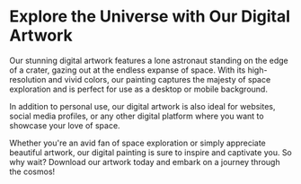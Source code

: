 <!--font:Montserrat-->

# Explore the Universe with Our Digital Artwork

Our stunning digital artwork features a lone astronaut standing on the edge of a crater, gazing out at the endless expanse of space. With its high-resolution and vivid colors, our painting captures the majesty of space exploration and is perfect for use as a desktop or mobile background.

In addition to personal use, our digital artwork is also ideal for websites, social media profiles, or any other digital platform where you want to showcase your love of space. 

Whether you're an avid fan of space exploration or simply appreciate beautiful artwork, our digital painting is sure to inspire and captivate you. So why wait? Download our artwork today and embark on a journey through the cosmos!

<!--

Write me markdown content of website with wallpaper:

"A digital painting of a lone astronaut standing on the edge of a crater, gazing out at the endless expanse of space."

The header of the page should not be copy of the text but rather a real content of the website which is using this wallpaper.


---


# Space Exploration Wallpaper

This stunning wallpaper features a digital painting of a lone astronaut standing on the edge of a crater, gazing out at the endless expanse of space. Whether you're a fan of space exploration or simply appreciate beautiful artwork, this wallpaper is sure to impress.

With its high resolution and vivid colors, this wallpaper is perfect for sprucing up your desktop or mobile device. It's also great for use as a background image on websites, social media profiles, and more.

So why wait? Download this amazing space exploration wallpaper today and take your digital experience to the next level!


---


Heading should not include word "wallpaper". The website should not be about the wallpaper itself, wallpaper is just a related background, rewrite whole content.


---


# Explore the Vastness of Space with Our Digital Artwork

Immerse yourself in the beauty and wonder of space with our stunning digital artwork featuring a lone astronaut standing on the edge of a crater, gazing out at the endless expanse of the universe. 

Our high-resolution digital painting captures the majesty of space exploration and is perfect for use as a desktop or mobile background. It's also ideal for websites, social media profiles, or any other digital platform where you want to showcase your love of space.

Whether you're an avid fan of space exploration or simply appreciate beautiful artwork, our digital painting is sure to inspire and captivate you. So why wait? Download our artwork today and embark on a journey through the cosmos!


---


Heading is too long, rewrite whole content.


---


# Discover the Beauty of Space with Our Digital Artwork

Step into the vast expanse of the universe with our stunning digital artwork. Featuring a lone astronaut standing on the edge of a crater, gazing out at the endless wonders of space, our high-resolution painting captures the majesty of space exploration.

Perfect for use as a desktop or mobile background, our digital artwork is also great for websites, social media profiles, or any other digital platform where you want to showcase your love of space. 

Whether you're an avid fan of space exploration or simply appreciate beautiful artwork, our digital painting is sure to inspire and captivate you. So why wait? Download our artwork today and embark on a journey through the cosmos!


---


Heading is too long, rewrite whole content.


---


# Explore the Universe with Our Digital Artwork

Our stunning digital artwork features a lone astronaut standing on the edge of a crater, gazing out at the endless expanse of space. With its high-resolution and vivid colors, our painting captures the majesty of space exploration and is perfect for use as a desktop or mobile background.

In addition to personal use, our digital artwork is also ideal for websites, social media profiles, or any other digital platform where you want to showcase your love of space. 

Whether you're an avid fan of space exploration or simply appreciate beautiful artwork, our digital painting is sure to inspire and captivate you. So why wait? Download our artwork today and embark on a journey through the cosmos!


---


Write me a Google font which is best fitting for the website.

Pick from the list:
- Raleway
- Inter
- Roboto
- IBM Plex Sans
- Lato
- Great Vibes
- Playfair Display
- Exo 2
- Orbitron
- Lobster
- Futura
- Alegreya
- Open Sans
- Poppins
- Barlow Condensed
- Montserrat
- Dancing Script


Write just the font name nothing else.


---


Montserrat

-->

